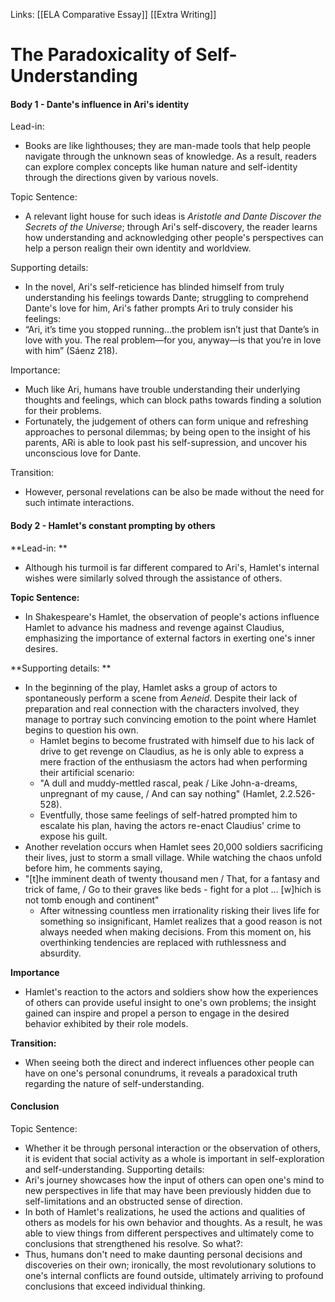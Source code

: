 Links: [[ELA Comparative Essay]] [[Extra Writing]]
# The Paradoxicality of Self-Understanding
#### Body 1 - Dante's influence in Ari's identity

Lead-in:
-  Books are like lighthouses; they are man-made tools that help people navigate through the unknown seas of knowledge. As a result, readers can explore complex concepts like human nature and self-identity through the directions given by various novels.

Topic Sentence: 
- A relevant light house for such ideas is *Aristotle and Dante Discover the Secrets of the Universe*; through Ari's self-discovery, the reader learns how understanding and acknowledging other people's perspectives can help a person realign their own identity and worldview.

Supporting details:  
- In the novel, Ari's self-reticience has blinded himself from truly understanding his feelings towards Dante; struggling to comprehend Dante's love for him, Ari's father prompts Ari to truly consider his feelings:
- “Ari, it’s time you stopped running...the problem isn’t just that Dante’s in love with you. The real problem—for you, anyway—is that you’re in love with him” (Sáenz 218). 

Importance:
- Much like Ari, humans have trouble understanding their underlying thoughts and feelings, which can block paths towards finding a solution for their problems.
- Fortunately, the judgement of others can form unique and refreshing approaches to personal dilemmas; by being open to the insight of his parents, ARi is able to look past his self-supression, and uncover his unconscious love for Dante.

Transition: 
- However, personal revelations can be also be made without the need for such intimate interactions.

#### Body 2 - Hamlet's constant prompting by others
**Lead-in: **
- Although his turmoil is far different compared to Ari's, Hamlet's internal wishes were similarly solved through the assistance of others.

**Topic Sentence:**
- In Shakespeare's Hamlet, the observation of people's actions influence Hamlet to advance his madness and revenge against Claudius, emphasizing the importance of external factors in exerting one's inner desires.

**Supporting details:  **
- In the beginning of the play, Hamlet asks a group of actors to spontaneously perform a scene from _Aeneid_. Despite their lack of preparation and real connection with the characters involved, they manage to portray such convincing emotion to the point where Hamlet begins to question his own.
	- Hamlet begins to become frustrated with himself due to his lack of drive to get revenge on Claudius, as he is only able to express a mere fraction of the enthusiasm the actors had when performing their artificial scenario:
	-  "A dull and muddy-mettled rascal, peak / Like John-a-dreams, unpregnant of my cause, / And can say nothing" (Hamlet, 2.2.526-528).
	-   Eventfully, those same feelings of self-hatred prompted him to escalate his plan, having the actors re-enact Claudius' crime to expose his guilt.
- Another revelation occurs when Hamlet sees 20,000 soldiers sacrificing their lives, just to storm a small village. While watching the chaos unfold before him, he comments saying,
- "[t]he imminent death of twenty thousand men / That, for a fantasy and trick of fame, / Go to their graves like beds - fight for a plot ... [w]hich is not tomb enough and continent"
	- After witnessing countless men irrationality risking their lives life for something so insignificant, Hamlet realizes that a good reason is not always needed when making decisions. From this moment on, his overthinking tendencies are replaced with ruthlessness and absurdity. 

**Importance**
- Hamlet's reaction to the actors and soldiers show how the experiences of others can provide useful insight to one's own problems; the insight gained can inspire and propel a person to engage in the desired behavior exhibited by their role models.

**Transition:**
- When seeing both the direct and inderect influences other people can have on one's personal conundrums, it reveals a paradoxical truth regarding the nature of self-understanding.

#### Conclusion
Topic Sentence: 
- Whether it be through personal interaction or the observation of others, it is evident that social activity as a whole is important in self-exploration and self-understanding.
Supporting details:
- Ari's journey showcases how the input of others can open one's mind to new perspectives in life that may have been previously hidden due to self-limitations and an obstructed sense of direction.
- In both of Hamlet's realizations, he used the actions and qualities of others as models for his own behavior and thoughts. As a result, he was able to view things from different perspectives and ultimately come to conclusions that strengthened his resolve.
So what?: 
- Thus, humans don't need to make daunting personal decisions and discoveries on their own; ironically, the most revolutionary solutions to one's internal conflicts are found outside, ultimately arriving to profound conclusions that exceed individual thinking.


